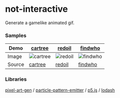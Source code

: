 not-interactive
======================
Generate a gamelike animated gif.

### Samples

Demo | [cartree](https://abagames.github.io/not-interactive/samples/index.html?cartree) | [redoil](https://abagames.github.io/not-interactive/samples/index.html?redoil) | [findwho](https://abagames.github.io/not-interactive/samples/index.html?findwho)
--- | --- | --- | ---
Image | ![cartree](https://abagames.github.io/not-interactive/samples/cartree.gif) | ![redoil](https://abagames.github.io/not-interactive/samples/redoil.gif) | ![findwho](https://abagames.github.io/not-interactive/samples/findwho.gif)
Source | [cartree](https://github.com/abagames/not-interactive/blob/master/src/samples/cartree.ts) | [redoil](https://github.com/abagames/not-interactive/blob/master/src/samples/redoil.ts) | [findwho](https://github.com/abagames/not-interactive/blob/master/src/samples/findwho.ts)

### Libraries

[pixel-art-gen](https://github.com/abagames/pixel-art-gen) /
[particle-pattern-emitter](https://github.com/abagames/particle-pattern-emitter) /
[p5.js](https://p5js.org/) /
[lodash](https://lodash.com/)
